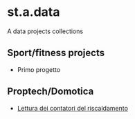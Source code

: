 # st.a.data
 A data projects collections

## Sport/fitness projects
* Primo progetto

## Proptech/Domotica
* [Lettura dei contatori del riscaldamento](PROPTECH/CONTATORI_RISCALDAMENTO/Lettura_contatori_riscaldamento.md)
